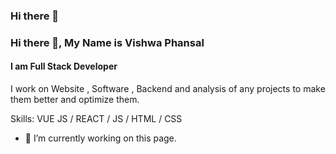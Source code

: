 ### Hi there 👋

### Hi there 👋, My Name is Vishwa Phansal
#### I am Full Stack Developer


I work on Website , Software , Backend and analysis of any projects to make them better and optimize them.

Skills: VUE JS / REACT / JS / HTML / CSS

- 🔭 I’m currently working on this page. 




